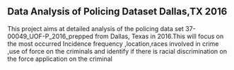 Data Analysis of Policing Dataset Dallas,TX 2016
----------------

This project aims at detailed analysis of  the policing data set 37-00049_UOF-P_2016_prepped from Dallas, Texas in 2016.This will focus on the  most occurred Incidence frequency ,location,races involved in crime ,use of force on the criminals and identify if there is racial discrimination on the force application on the criminal
